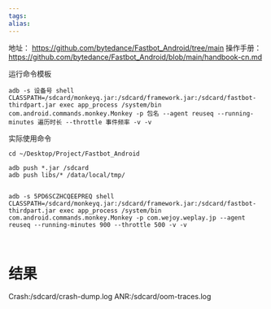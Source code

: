 ```yaml
---
tags: 
alias:
---
```

地址： https://github.com/bytedance/Fastbot_Android/tree/main
操作手册： https://github.com/bytedance/Fastbot_Android/blob/main/handbook-cn.md

运行命令模板
```shell
adb -s 设备号 shell CLASSPATH=/sdcard/monkeyq.jar:/sdcard/framework.jar:/sdcard/fastbot-thirdpart.jar exec app_process /system/bin com.android.commands.monkey.Monkey -p 包名 --agent reuseq --running-minutes 遍历时长 --throttle 事件频率 -v -v
```

实际使用命令
```shell
cd ~/Desktop/Project/Fastbot_Android

adb push *.jar /sdcard
adb push libs/* /data/local/tmp/


adb -s 5PD6SCZHCQEEPREQ shell CLASSPATH=/sdcard/monkeyq.jar:/sdcard/framework.jar:/sdcard/fastbot-thirdpart.jar exec app_process /system/bin com.android.commands.monkey.Monkey -p com.wejoy.weplay.jp --agent reuseq --running-minutes 900 --throttle 500 -v -v



```
# 结果
Crash:/sdcard/crash-dump.log
ANR:/sdcard/oom-traces.log
